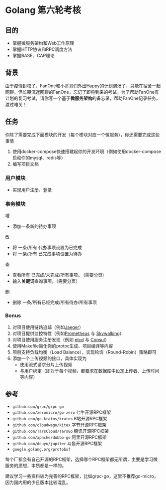 # Golang 第六轮考核

## 目的

- 掌握微服务架构和Web工作原理
- 掌握HTTP协议和RPC调度方法
- 掌握BASE、CAP理论

## 背景

由于疫情封校了，FanOne和小哥哥们外出Happy的计划泡汤了，只能在宿舍一起网聊。但长期沉迷网聊的FanOne，忘记了即将到来的考试。为了帮助FanOne有计划的复习考试，请你写一个基于**微服务架构**的备忘录，帮助FanOne记录任务，渡过难关！

## 任务

你除了需要完成下面模块的开发（每个模块对应一个微服务），你还需要完成这些事情

1. 使用docker-compose快速搭建起你的开发环境（例如使用docker-compose启动你的mysql、redis等）
2. 编写项目文档

### 用户模块

- 实现用户注册、登录
### 事务模块

增
- 添加一条新的待办事项

改
- 将 一条/所有 代办事项设置为已完成
- 将 一条/所有 已完成事项设置为待办

查
- 查看所有 已完成/未完成/所有事项。 (需要分页)
- 输入**关键词**查询事项。（需要分页）

删
- 删除 一条/所有已经完成/所有待办/所有事项

### Bonus

1. 对项目使用链路追踪（例如[Jaeger](https://github.com/jaegertracing/jaeger)）
2. 对项目提供监控特性（例如[Prometheus](https://github.com/prometheus/prometheus) 与  [Skywalking](https://skywalking.apache.org/)）
3. 对项目使用服务注册发现（例如 [etcd](https://github.com/etcd-io/etcd) 与 [Consul](https://www.consul.io/)）
4. 使用Makefile简化你的protoc生成、项目编译等内容
5. 项目支持负载均衡（Load Balance），实现轮询（Round-Robin）策略即可
6. 添加一个上传视频的接口，具体实现为
   - 使用流式请求分片上传视频
   - 与用户绑定（即对于每个视频，都要求在数据库中设定上传者、上传时间等内容）

## 参考

- `github.com/grpc/grpc-go`
- `github.com/zeromicro/go-zero` 七牛开源RPC框架
- `github.com/go-kratos/kratos` B站开源RPC框架
- `github.com/cloudwego/kitex` 字节开源RPC框架
- `github.com/TarsCloud/TarsGo` 腾讯开源RPC框架
- `github.com/apache/dubbo-go` 阿里开源RPC框架
- `github.com/douyu/jupiter` 斗鱼开源RPC框架
- `google.golang.org/protobuf`

每个厂都会有自己开源的RPC框架，选择哪个RPC框架都无所谓，主要是学习微服务的思想，本质都是一样的。

建议学习一些资料较为完善的RPC框架，比如grpc-go，这里不推荐go-micro，因为国内用的少且版本比较混乱。
